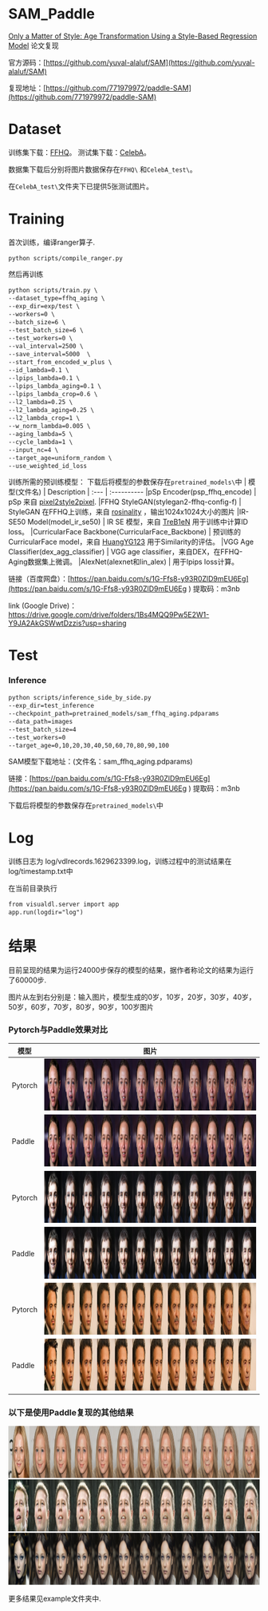 # SAM_Paddle
[Only a Matter of Style: Age Transformation Using a Style-Based Regression Model](https://paperswithcode.com/paper/only-a-matter-of-style-age-transformation) 论文复现

官方源码：[https://github.com/yuval-alaluf/SAM](https://github.com/yuval-alaluf/SAM)

复现地址：[https://github.com/771979972/paddle-SAM](https://github.com/771979972/paddle-SAM)

# Dataset
训练集下载：[FFHQ](https://github.com/NVlabs/ffhq-dataset)。
测试集下载：[CelebA](http://mmlab.ie.cuhk.edu.hk/projects/CelebA.html)。

数据集下载后分别将图片数据保存在```FFHQ\``` 和```CelebA_test\```。

在```CelebA_test\```文件夹下已提供5张测试图片。

# Training
首次训练，编译ranger算子.
```
python scripts/compile_ranger.py
```
然后再训练
```
python scripts/train.py \
--dataset_type=ffhq_aging \
--exp_dir=exp/test \
--workers=0 \
--batch_size=6 \
--test_batch_size=6 \
--test_workers=0 \
--val_interval=2500 \
--save_interval=5000  \
--start_from_encoded_w_plus \
--id_lambda=0.1 \
--lpips_lambda=0.1 \
--lpips_lambda_aging=0.1 \
--lpips_lambda_crop=0.6 \
--l2_lambda=0.25 \
--l2_lambda_aging=0.25 \
--l2_lambda_crop=1 \
--w_norm_lambda=0.005 \
--aging_lambda=5 \
--cycle_lambda=1 \
--input_nc=4 \
--target_age=uniform_random \
--use_weighted_id_loss
```
训练所需的预训练模型：
下载后将模型的参数保存在```pretrained_models\```中
| 模型(文件名) | Description
| :--- | :----------
|pSp Encoder(psp_ffhq_encode) | pSp 来自 [pixel2style2pixel](https://github.com/eladrich/pixel2style2pixel).
|FFHQ StyleGAN(stylegan2-ffhq-config-f) | StyleGAN 在FFHQ上训练，来自 [rosinality](https://github.com/rosinality/stylegan2-pytorch) ，输出1024x1024大小的图片
|IR-SE50 Model(model_ir_se50) | IR SE 模型，来自 [TreB1eN](https://github.com/TreB1eN/InsightFace_Pytorch) 用于训练中计算ID loss。
|CurricularFace Backbone(CurricularFace_Backbone)  | 预训练的 CurricularFace model，来自 [HuangYG123](https://github.com/HuangYG123/CurricularFace) 用于Similarity的评估。
|VGG Age Classifier(dex_agg_classifier) | VGG age classifier，来自DEX，在FFHQ-Aging数据集上微调。
|AlexNet(alexnet和lin_alex)  | 用于lpips loss计算。

链接（百度网盘）：[https://pan.baidu.com/s/1G-Ffs8-y93R0ZlD9mEU6Eg](https://pan.baidu.com/s/1G-Ffs8-y93R0ZlD9mEU6Eg )
提取码：m3nb

link (Google Drive)：https://drive.google.com/drive/folders/1Bs4MQQ9Pw5E2W1-Y9JA2AkGSWwtDzzis?usp=sharing

# Test
### Inference
```
python scripts/inference_side_by_side.py 
--exp_dir=test_inference 
--checkpoint_path=pretrained_models/sam_ffhq_aging.pdparams 
--data_path=images 
--test_batch_size=4 
--test_workers=0 
--target_age=0,10,20,30,40,50,60,70,80,90,100
```
SAM模型下载地址：(文件名：sam_ffhq_aging.pdparams)

链接：[https://pan.baidu.com/s/1G-Ffs8-y93R0ZlD9mEU6Eg](https://pan.baidu.com/s/1G-Ffs8-y93R0ZlD9mEU6Eg )
提取码：m3nb

下载后将模型的参数保存在```pretrained_models\```中

# Log
训练日志为 log/vdlrecords.1629623399.log，训练过程中的测试结果在 log/timestamp.txt中

在当前目录执行

```
from visualdl.server import app
app.run(logdir="log")
```

# 结果
目前呈现的结果为运行24000步保存的模型的结果，据作者称论文的结果为运行了60000步.

图片从左到右分别是：输入图片，模型生成的0岁，10岁，20岁，30岁，40岁，50岁，60岁，70岁，80岁，90岁，100岁图片

### Pytorch与Paddle效果对比
| 模型 | 图片 |
| ------ | ------ |
| Pytorch | <img src="examples/866_torch.jpg" height = "104" width="1248"/><br/> |
| Paddle | <img src="examples/866_paddle.jpg" height = "104" width="1248"/><br/> |
| Pytorch | <img src="examples/1287_torch.jpg" height = "104" width="1248"/><br/> |
| Paddle | <img src="examples/1287_paddle.jpg" height = "104" width="1248"/><br/> |
| Pytorch | <img src="examples/2468_torch.jpg" height = "104" width="1248"/><br/> |
| Paddle | <img src="examples/2468_paddle.jpg" height = "104" width="1248"/><br/> |

### 以下是使用Paddle复现的其他结果
<img src="examples/000431_paddle.jpg" height = "104" width="1248"/><br/>
<img src="examples/001092.jpg" height = "104" width="1248"/><br/>
<img src="examples/198650.jpg" height = "104" width="1248"/><br/>

更多结果见example文件夹中.

